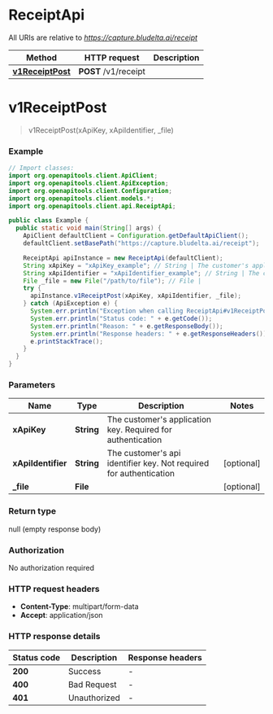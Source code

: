 # ReceiptApi

All URIs are relative to *https://capture.bludelta.ai/receipt*

| Method | HTTP request | Description |
|------------- | ------------- | -------------|
| [**v1ReceiptPost**](ReceiptApi.md#v1ReceiptPost) | **POST** /v1/receipt |  |


<a id="v1ReceiptPost"></a>
# **v1ReceiptPost**
> v1ReceiptPost(xApiKey, xApiIdentifier, _file)



### Example
```java
// Import classes:
import org.openapitools.client.ApiClient;
import org.openapitools.client.ApiException;
import org.openapitools.client.Configuration;
import org.openapitools.client.models.*;
import org.openapitools.client.api.ReceiptApi;

public class Example {
  public static void main(String[] args) {
    ApiClient defaultClient = Configuration.getDefaultApiClient();
    defaultClient.setBasePath("https://capture.bludelta.ai/receipt");

    ReceiptApi apiInstance = new ReceiptApi(defaultClient);
    String xApiKey = "xApiKey_example"; // String | The customer's application key. Required for authentication
    String xApiIdentifier = "xApiIdentifier_example"; // String | The customer's api identifier key. Not required for authentication
    File _file = new File("/path/to/file"); // File | 
    try {
      apiInstance.v1ReceiptPost(xApiKey, xApiIdentifier, _file);
    } catch (ApiException e) {
      System.err.println("Exception when calling ReceiptApi#v1ReceiptPost");
      System.err.println("Status code: " + e.getCode());
      System.err.println("Reason: " + e.getResponseBody());
      System.err.println("Response headers: " + e.getResponseHeaders());
      e.printStackTrace();
    }
  }
}
```

### Parameters

| Name | Type | Description  | Notes |
|------------- | ------------- | ------------- | -------------|
| **xApiKey** | **String**| The customer&#39;s application key. Required for authentication | |
| **xApiIdentifier** | **String**| The customer&#39;s api identifier key. Not required for authentication | [optional] |
| **_file** | **File**|  | [optional] |

### Return type

null (empty response body)

### Authorization

No authorization required

### HTTP request headers

 - **Content-Type**: multipart/form-data
 - **Accept**: application/json

### HTTP response details
| Status code | Description | Response headers |
|-------------|-------------|------------------|
| **200** | Success |  -  |
| **400** | Bad Request |  -  |
| **401** | Unauthorized |  -  |

